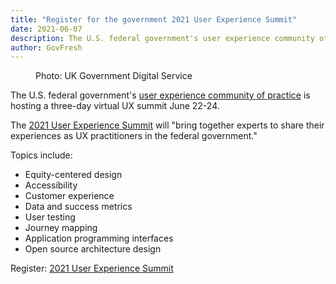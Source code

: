 ```yaml
---
title: "Register for the government 2021 User Experience Summit"
date: 2021-06-07
description: The U.S. federal government's user experience community of practice is hosting a three-day virtual UX summit June 22-24. 
author: GovFresh
---
```


<!-- image {"id":25725,"sizeSlug":"full","linkDestination":"none"} -->
<figure class="wp-block-image size-full"><figcaption>Photo: UK Government Digital Service</figcaption></figure>
<!-- /image -->

<!-- paragraph -->
<p>The U.S. federal government's <a href="https://digital.gov/communities/user-experience/">user experience community of practice</a> is hosting a three-day virtual UX summit June 22-24. </p>
<!-- /paragraph -->

<!-- paragraph -->
<p>The <a href="https://digital.gov/event/2021/06/22/2021-user-experience-summit/">2021 User Experience Summit</a> will "bring together experts to share their experiences as UX practitioners in the federal government." </p>
<!-- /paragraph -->

<!-- paragraph -->
<p>Topics include:</p>
<!-- /paragraph -->

<!-- list -->
<ul><li>Equity-centered design</li><li>Accessibility</li><li>Customer experience</li><li>Data and success metrics</li><li>User testing</li><li>Journey mapping</li><li>Application programming interfaces</li><li>Open source architecture design</li></ul>
<!-- /list -->

<!-- paragraph -->
<p>Register: <a href="https://digital.gov/event/2021/06/22/2021-user-experience-summit/">2021 User Experience Summit</a></p>
<!-- /paragraph -->
